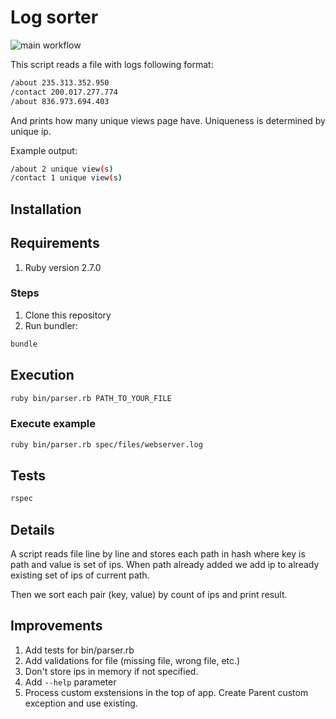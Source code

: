 # Log sorter

![main workflow](https://github.com/yegorrybchenko/log_sorter/actions/workflows/main.yml/badge.svg)

This script reads a file with logs following format:

```bash
/about 235.313.352.950
/contact 200.017.277.774
/about 836.973.694.403
```

And prints how many unique views page have. Uniqueness is determined by unique ip.

Example output:

```bash
/about 2 unique view(s)
/contact 1 unique view(s)
```

## Installation

## Requirements

1. Ruby version 2.7.0

### Steps

1. Clone this repository
2. Run bundler:

```bash
bundle
```

## Execution

```bash
ruby bin/parser.rb PATH_TO_YOUR_FILE
```

### Execute example

```bash
ruby bin/parser.rb spec/files/webserver.log
```

## Tests

```bash
rspec
```

## Details

A script reads file line by line and stores each path in hash where key is path and value is set of ips. When path already added we add ip to already existing set of ips of current path.

Then we sort each pair (key, value) by count of ips and print result.

## Improvements

1. Add tests for bin/parser.rb
2. Add validations for file (missing file, wrong file, etc.)
3. Don't store ips in memory if not specified.
4. Add `--help` parameter
5. Process custom exstensions in the top of app. Create Parent custom exception and use existing.
